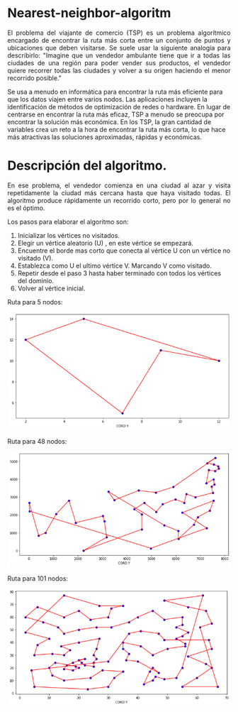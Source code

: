 # Nearest-neighbor-algoritm
<p align="justify">
  El problema del viajante de comercio (TSP) es un problema algorítmico encargado de encontrar 
  la ruta más corta entre un conjunto de puntos y ubicaciones que deben visitarse.
  Se suele usar la siguiente analogía para describirlo:
  "Imagine que un vendedor ambulante tiene que ir a todas las ciudades de una región para poder 
  vender sus productos, el vendedor quiere recorrer todas las ciudades y volver a su origen 
  haciendo el menor recorrido posible."
</p>
<p>
  Se usa a menudo en informática para encontrar la ruta más eficiente para que los datos viajen 
  entre varios nodos. Las aplicaciones incluyen la identificación de métodos de optimización de 
  redes o hardware.
  En lugar de centrarse en encontrar la ruta más eficaz, TSP a menudo se preocupa por encontrar 
  la solución más económica. En los TSP, la gran cantidad de variables crea un reto a la hora de 
  encontrar la ruta más corta, lo que hace más atractivas las soluciones aproximadas, rápidas y 
  económicas.
</p>

# Descripción del algoritmo.
<p align="justify">
  En ese problema, el vendedor comienza en una ciudad al azar y visita repetidamente la ciudad 
  más cercana hasta que haya visitado todas. El algoritmo produce rápidamente un recorrido 
  corto, pero por lo general no es el óptimo.
</p>

<p align="justify">
Los pasos para elaborar el algoritmo son:
</p>

<ol>

  <li value="1">Inicializar los vértices no visitados. </li>

  <li>Elegir un vértice aleatorio (U) , en este vértice se empezará. </li>

  <li> Encuentre el borde mas corto que conecta al vértice U con un vértice no visitado (V). </li>

  <li> Establezca como U el ultimo vértice V. Marcando V como visitado. </li>

  <li> Repetir desde el paso 3 hasta haber terminado con todos los vértices del dominio. </li>

  <li> Volver al vértice inicial.  </li>

</ol>

<p>
  Ruta para 5 nodos:
</p>
<p align="center">
  <img src="Rutas/5nodes.png" width="640" title="5nodes">
</p>
<p>
Ruta para 48 nodos:
</p>
<p align="center">
  <img src="Rutas/48nodes.png" width="640" title="48nodes">
</p>
<p>
Ruta para 101 nodos:
</p>
<p align="center">
  <img src="Rutas/101nodes.png" width="640" title="101nodes">
</p>
